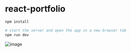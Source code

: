 # react-portfolio

```bash
npm install 

# start the server and open the app in a new browser tab
npm run dev 
```

![image](https://github.com/boranity/react-portfolio/assets/107348321/aac9e40e-4c7a-4217-935c-17692c801512)
